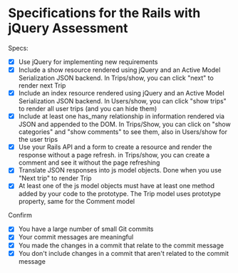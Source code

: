 # Specifications for the Rails with jQuery Assessment

Specs:
- [x] Use jQuery for implementing new requirements
- [x] Include a show resource rendered using jQuery and an Active Model Serialization JSON backend.
  In Trips/show, you can click "next" to render next Trip
- [x] Include an index resource rendered using jQuery and an Active Model Serialization JSON backend.
  In Users/show, you can click "show trips" to render all user trips (and you can hide them)
- [x] Include at least one has_many relationship in information rendered via JSON and appended to the DOM.
  In Trips/Show, you can click on "show categories" and "show comments" to see them, also in Users/show for the user trips
- [x] Use your Rails API and a form to create a resource and render the response without a page refresh.
  in Trips/show, you can create a comment and see it without the page refreshing
- [x] Translate JSON responses into js model objects.
  Done when you use "Next trip" to render Trip
- [x] At least one of the js model objects must have at least one method added by your code to the prototype.
  The Trip model uses prototype property, same for the Comment model

Confirm
- [x] You have a large number of small Git commits
- [x] Your commit messages are meaningful
- [x] You made the changes in a commit that relate to the commit message
- [x] You don't include changes in a commit that aren't related to the commit message
